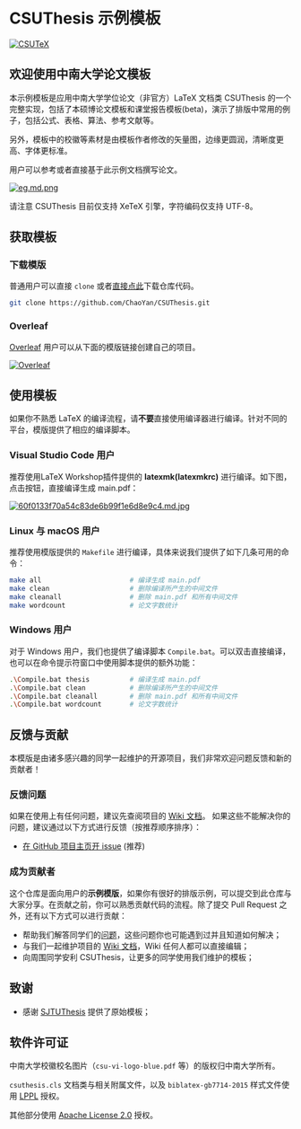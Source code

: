 # CSUThesis 示例模板

[![CSUTeX](https://img.shields.io/badge/CSUTheis-v1.0.0-green.svg)](https://github.com/ChaoYan/CSUThesis)

## 欢迎使用中南大学论文模板

本示例模板是应用中南大学学位论文（非官方）LaTeX 文档类 CSUThesis 的一个完整实现，包括了本硕博论文模板和课堂报告模板(beta)，演示了排版中常用的例子，包括公式、表格、算法、参考文献等。

另外，模板中的校徽等素材是由模板作者修改的矢量图，边缘更圆润，清晰度更高、字体更标准。

用户可以参考或者直接基于此示例文档撰写论文。

[![eg.md.png](http://s63.555889.xyz/2020/12/10/e1ca9fde6b237623b2116cb7f79f7c17.md.png)](http://img62.com/image/v5dVCr)

请注意 CSUThesis 目前仅支持 XeTeX 引擎，字符编码仅支持 UTF-8。

## 获取模板

### 下载模版

普通用户可以直接 `clone` 或者[直接点此](https://gh.api.99988866.xyz/https://github.com/ChaoYan/CSUThesis/archive/master.zip)下载仓库代码。

```bash
git clone https://github.com/ChaoYan/CSUThesis.git
```

### Overleaf

[Overleaf](https://www.overleaf.com?r=b3b31f49&rm=d&rs=b) 用户可以从下面的模版链接创建自己的项目。

[![Overleaf](https://img.shields.io/badge/overleaf-csuthesis-green.svg)](https://www.overleaf.com/latex/templates/csuthesis/xrjzkvdjmmhy) 

## 使用模板

如果你不熟悉 LaTeX 的编译流程，请**不要**直接使用编译器进行编译。针对不同的平台，模版提供了相应的编译脚本。

### Visual Studio Code 用户

推荐使用LaTeX Workshop插件提供的 **latexmk(latexmkrc)** 进行编译。如下图，点击按钮，直接编译生成 main.pdf：

[![60f0133f70a54c83de6b99f1e6d8e9c4.md.jpg](http://s62.555889.xyz/2020/12/10/60f0133f70a54c83de6b99f1e6d8e9c4.md.jpg)](http://img62.com/image/v5d4ZW)


### Linux 与 macOS 用户

推荐使用模版提供的 `Makefile` 进行编译，具体来说我们提供了如下几条可用的命令：

```bash
make all                      # 编译生成 main.pdf
make clean                    # 删除编译所产生的中间文件
make cleanall                 # 删除 main.pdf 和所有中间文件
make wordcount                # 论文字数统计
```

### Windows 用户

对于 Windows 用户，我们也提供了编译脚本 `Compile.bat`。可以双击直接编译，也可以在命令提示符窗口中使用脚本提供的额外功能：

```bash
.\Compile.bat thesis          # 编译生成 main.pdf
.\Compile.bat clean           # 删除编译所产生的中间文件
.\Compile.bat cleanall        # 删除 main.pdf 和所有中间文件
.\Compile.bat wordcount       # 论文字数统计
```

## 反馈与贡献

本模版是由诸多感兴趣的同学一起维护的开源项目，我们非常欢迎问题反馈和新的贡献者！

### 反馈问题

如果在使用上有任何问题，建议先查阅项目的 [Wiki 文档](https://github.com/ChaoYan/CSUThesis/wiki)。
如果这些不能解决你的问题，建议通过以下方式进行反馈（按推荐顺序排序）：

* [在 GitHub 项目主页开 issue](https://github.com/ChaoYan/CSUThesis/issues) (推荐)

### 成为贡献者

这个仓库是面向用户的**示例模版**，如果你有很好的排版示例，可以提交到此仓库与大家分享。在贡献之前，你可以熟悉贡献代码的流程。除了提交 Pull Request 之外，还有以下方式可以进行贡献：

* 帮助我们解答同学们的[问题](https://github.com/ChaoYan/CSUThesis/issues?utf8=%E2%9C%93&q=is%3Aissue+is%3Aopen+label%3Atype%2Fquestion+)，这些问题你也可能遇到过并且知道如何解决；
* 与我们一起维护项目的 [Wiki 文档](https://github.com/ChaoYan/CSUThesis/wiki)，Wiki 任何人都可以直接编辑；
* 向周围同学安利 CSUThesis，让更多的同学使用我们维护的模板；

## 致谢

* 感谢 [SJTUThesis](https://github.com/sjtug/SJTUThesis) 提供了原始模板；

## 软件许可证

中南大学校徽校名图片（`csu-vi-logo-blue.pdf` 等）的版权归中南大学所有。

`csuthesis.cls` 文档类与相关附属文件，以及 `biblatex-gb7714-2015` 样式文件使用 [LPPL](https://www.latex-project.org/lppl.txt) 授权。

其他部分使用 [Apache License 2.0](LICENSE) 授权。
